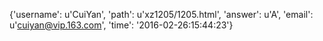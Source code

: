 {'username': u'CuiYan', 'path': u'xz1205/1205.html', 'answer': u'A', 'email': u'cuiyan@vip.163.com', 'time': '2016-02-26:15:44:23'}